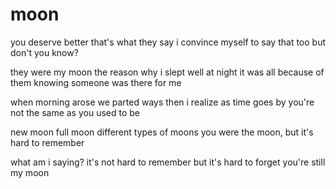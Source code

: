 # moon

you deserve better
that's what they say
i convince myself to say that too
but don't you know?

they were my moon
the reason why i slept well at night
it was all because of them
knowing someone was there for me

when morning arose
we parted ways
then i realize as time goes by
you're not the same as you used to be

new moon
full moon
different types of moons
you were the moon, but it's hard to remember

what am i saying?
it's not hard to remember
but it's hard to forget
you're still my moon
